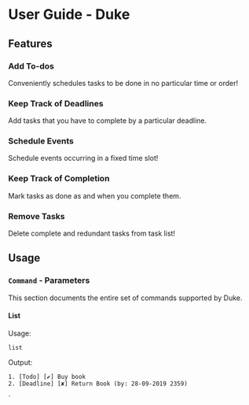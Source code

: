 # User Guide - Duke

## Features 

### Add To-dos
Conveniently schedules tasks to be done in no particular time or order!

### Keep Track of Deadlines
Add tasks that you have to complete by a particular deadline.

### Schedule Events
Schedule events occurring in a fixed time slot!

### Keep Track of Completion
Mark tasks as done as and when you complete them.

### Remove Tasks
Delete complete and redundant tasks from task list!

## Usage

### `Command` - Parameters

This section documents the entire set of commands supported by Duke.

#### List

Usage: 

`list`

Output:
```
1. [Todo] [✔] Buy book
2. [Deadline] [✘] Return Book (by: 28-09-2019 2359)
```
`


